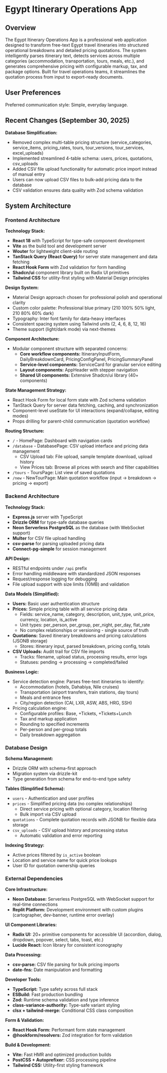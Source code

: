 # Egypt Itinerary Operations App

## Overview

The Egypt Itinerary Operations App is a professional web application designed to transform free-text Egypt travel itineraries into structured operational breakdowns and detailed pricing quotations. The system intelligently parses itinerary text, detects services across multiple categories (accommodation, transportation, tours, meals, etc.), and generates comprehensive pricing with configurable markup, tax, and package options. Built for travel operations teams, it streamlines the quotation process from input to export-ready documents.

## User Preferences

Preferred communication style: Simple, everyday language.

## Recent Changes (September 30, 2025)

**Database Simplification:**
- Removed complex multi-table pricing structure (service_categories, service_items, pricing_rates, tours, tour_versions, tour_services, excel_uploads)
- Implemented streamlined 4-table schema: users, prices, quotations, csv_uploads
- Added CSV file upload functionality for automatic price import instead of manual entry
- Users can now upload CSV files to bulk-add pricing data to the database
- CSV validation ensures data quality with Zod schema validation

## System Architecture

### Frontend Architecture

**Technology Stack:**
- **React 18** with TypeScript for type-safe component development
- **Vite** as the build tool and development server
- **Wouter** for lightweight client-side routing
- **TanStack Query (React Query)** for server state management and data fetching
- **React Hook Form** with Zod validation for form handling
- **Shadcn/ui** component library built on Radix UI primitives
- **Tailwind CSS** for utility-first styling with Material Design principles

**Design System:**
- Material Design approach chosen for professional polish and operational clarity
- Custom color palette: Professional blue primary (210 100% 50% light, 210 80% 60% dark)
- Typography: Inter font family for data-heavy interfaces
- Consistent spacing system using Tailwind units (2, 4, 6, 8, 12, 16)
- Theme support (light/dark mode) via next-themes

**Component Architecture:**
- Modular component structure with separated concerns:
  - **Core workflow components:** ItineraryInputForm, DailyBreakdownCard, PricingConfigPanel, PricingSummaryPanel
  - **Service-level components:** ServiceCard for granular service editing
  - **Layout components:** AppHeader with stepper navigation
  - **Shared UI components:** Extensive Shadcn/ui library (40+ components)

**State Management Strategy:**
- React Hook Form for local form state with Zod schema validation
- TanStack Query for server data fetching, caching, and synchronization
- Component-level useState for UI interactions (expand/collapse, editing modes)
- Props drilling for parent-child communication (quotation workflow)

**Routing Structure:**
- `/` - HomePage: Dashboard with navigation cards
- `/database` - DatabasePage: CSV upload interface and pricing data management
  - CSV Upload tab: File upload, sample template download, upload history
  - View Prices tab: Browse all prices with search and filter capabilities
- `/tours` - ToursPage: List view of saved quotations
- `/new` - NewTourPage: Main quotation workflow (input → breakdown → pricing → export)

### Backend Architecture

**Technology Stack:**
- **Express.js** server with TypeScript
- **Drizzle ORM** for type-safe database queries
- **Neon Serverless PostgreSQL** as the database (with WebSocket support)
- **Multer** for CSV file upload handling
- **csv-parse** for parsing uploaded pricing data
- **Connect-pg-simple** for session management

**API Design:**
- RESTful endpoints under `/api` prefix
- Error handling middleware with standardized JSON responses
- Request/response logging for debugging
- File upload support with size limits (10MB) and validation

**Data Models (Simplified):**
- **Users:** Basic user authentication structure
- **Prices:** Simple pricing table with all service pricing data
  - Fields: service_name, category, description, unit_type, unit_price, currency, location, is_active
  - Unit types: per_person, per_group, per_night, per_day, flat_rate
  - No complex relationships or versioning - single source of truth
- **Quotations:** Saved itinerary breakdowns and pricing calculations (JSONB storage)
  - Stores: itinerary input, parsed breakdown, pricing config, totals
- **CSV Uploads:** Audit trail for CSV file imports
  - Tracks: filename, upload status, processing results, error logs
  - Statuses: pending → processing → completed/failed

**Business Logic:**
- Service detection engine: Parses free-text itineraries to identify:
  - Accommodation (hotels, Dahabiya, Nile cruises)
  - Transportation (airport transfers, train stations, day tours)
  - Meals and entrance fees
  - City/region detection (CAI, LXR, ASW, ABS, HRG, SSH)
- Pricing calculation engine:
  - Configurable profiles: Base, +Tickets, +Tickets+Lunch
  - Tax and markup application
  - Rounding to specified increments
  - Per-person and per-group totals
  - Daily breakdown aggregation

### Database Design

**Schema Management:**
- Drizzle ORM with schema-first approach
- Migration system via drizzle-kit
- Type generation from schema for end-to-end type safety

**Tables (Simplified Schema):**
- `users` - Authentication and user profiles
- `prices` - Simplified pricing data (no complex relationships)
  - Direct service pricing with optional category, location filtering
  - Bulk import via CSV upload
- `quotations` - Complete quotation records with JSONB for flexible data storage
- `csv_uploads` - CSV upload history and processing status
  - Automatic validation and error reporting

**Indexing Strategy:**
- Active prices filtered by `is_active` boolean
- Location and service name for quick price lookups
- User ID for quotation ownership queries

### External Dependencies

**Core Infrastructure:**
- **Neon Database:** Serverless PostgreSQL with WebSocket support for real-time connections
- **Replit Platform:** Development environment with custom plugins (cartographer, dev-banner, runtime error overlay)

**UI Component Libraries:**
- **Radix UI:** 20+ primitive components for accessible UI (accordion, dialog, dropdown, popover, select, tabs, toast, etc.)
- **Lucide React:** Icon library for consistent iconography

**Data Processing:**
- **csv-parse:** CSV file parsing for bulk pricing imports
- **date-fns:** Date manipulation and formatting

**Developer Tools:**
- **TypeScript:** Type safety across full stack
- **ESBuild:** Fast production bundling
- **Zod:** Runtime schema validation and type inference
- **class-variance-authority:** Type-safe variant styling
- **clsx + tailwind-merge:** Conditional CSS class composition

**Form & Validation:**
- **React Hook Form:** Performant form state management
- **@hookform/resolvers:** Zod integration for form validation

**Build & Development:**
- **Vite:** Fast HMR and optimized production builds
- **PostCSS + Autoprefixer:** CSS processing pipeline
- **Tailwind CSS:** Utility-first styling framework